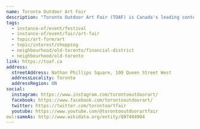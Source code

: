 ```yaml
---
name: Toronto Outdoor Art Fair
description: "Toronto Outdoor Art Fair (TOAF) is Canada's leading contemporary outdoor and online art fair. Established in 1961 to connect Canadian artists directly to the public, TOAF showcases 400+ emerging and established visual artists, including painters, photographers, sculptors and artists working in ceramics, textiles, jewellery and more. This free public event takes place every July at Nathan Phillips Square and brings together 170,000 art lovers who spend over $2 million on art during the Fair."
tags:
  - instance-of/event/festival
  - instance-of/event/fair/art-fair
  - topic/art-form/art
  - topic/interest/shopping
  - neighbourhood/old-toronto/financial-district
  - neighbourhood/old-toronto
link: https://toaf.ca
address:
  streetAddress: Nathan Phillips Square, 100 Queen Street West
  addressLocality: Toronto
  addressRegion: ON
social:
  instagram: https://www.instagram.com/torontooutdoorart/
  facebook: https://www.facebook.com/torontooutdoorart/
  twitter: https://twitter.com/torontoartfair
  youtube: https://www.youtube.com/@torontooutdoorartfair
owl:sameAs: http://www.wikidata.org/entity/Q97404904
---
```

